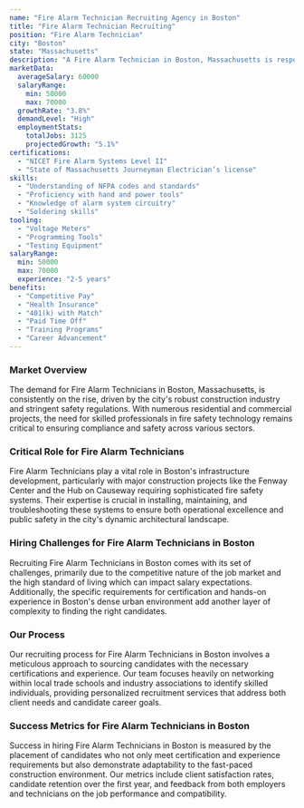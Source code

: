 ```yaml
---
name: "Fire Alarm Technician Recruiting Agency in Boston"
title: "Fire Alarm Technician Recruiting"
position: "Fire Alarm Technician"
city: "Boston"
state: "Massachusetts"
description: "A Fire Alarm Technician in Boston, Massachusetts is responsible for installing, maintaining, and repairing fire alarm systems and equipment within commercial and residential buildings."
marketData:
  averageSalary: 60000
  salaryRange:
    min: 50000
    max: 70000
  growthRate: "3.8%"
  demandLevel: "High"
  employmentStats:
    totalJobs: 3125
    projectedGrowth: "5.1%"
certifications:
  - "NICET Fire Alarm Systems Level II"
  - "State of Massachusetts Journeyman Electrician’s license"
skills:
  - "Understanding of NFPA codes and standards"
  - "Proficiency with hand and power tools"
  - "Knowledge of alarm system circuitry"
  - "Soldering skills"
tooling:
  - "Voltage Meters"
  - "Programming Tools"
  - "Testing Equipment"
salaryRange:
  min: 50000
  max: 70000
  experience: "2-5 years"
benefits:
  - "Competitive Pay"
  - "Health Insurance"
  - "401(k) with Match"
  - "Paid Time Off"
  - "Training Programs"
  - "Career Advancement"
---
```


### Market Overview
The demand for Fire Alarm Technicians in Boston, Massachusetts, is consistently on the rise, driven by the city's robust construction industry and stringent safety regulations. With numerous residential and commercial projects, the need for skilled professionals in fire safety technology remains critical to ensuring compliance and safety across various sectors.

### Critical Role for Fire Alarm Technicians
Fire Alarm Technicians play a vital role in Boston's infrastructure development, particularly with major construction projects like the Fenway Center and the Hub on Causeway requiring sophisticated fire safety systems. Their expertise is crucial in installing, maintaining, and troubleshooting these systems to ensure both operational excellence and public safety in the city's dynamic architectural landscape.

### Hiring Challenges for Fire Alarm Technicians in Boston
Recruiting Fire Alarm Technicians in Boston comes with its set of challenges, primarily due to the competitive nature of the job market and the high standard of living which can impact salary expectations. Additionally, the specific requirements for certification and hands-on experience in Boston's dense urban environment add another layer of complexity to finding the right candidates.

### Our Process
Our recruiting process for Fire Alarm Technicians in Boston involves a meticulous approach to sourcing candidates with the necessary certifications and experience. Our team focuses heavily on networking within local trade schools and industry associations to identify skilled individuals, providing personalized recruitment services that address both client needs and candidate career goals.

### Success Metrics for Fire Alarm Technicians in Boston
Success in hiring Fire Alarm Technicians in Boston is measured by the placement of candidates who not only meet certification and experience requirements but also demonstrate adaptability to the fast-paced construction environment. Our metrics include client satisfaction rates, candidate retention over the first year, and feedback from both employers and technicians on the job performance and compatibility.
